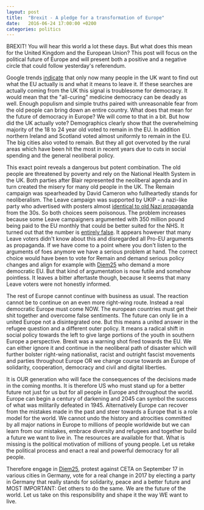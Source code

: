 ```yaml
---
layout: post
title:  "Brexit - A pledge for a transformation of Europe"
date:   2016-06-24 17:00:00 +0200
categories: politics
---
```


BREXIT! You will hear this world a lot these days. But what does this mean
for the United Kingdom and the European Union? This post will focus on the
political future of Europe and will present both a positive and a negative
circle that could follow yesterday's referendum.

Google trends [indicate](https://twitter.com/GoogleTrends/status/746303118820937728) 
that only now many people in the UK want to find out what the EU actually is
and what it means to leave it. If these searches are actually coming from the UK
this signal is troublesome for democracy. It would mean that the "all-curing"
medicine democracy can be deadly as well. Enough populism and simple truths
paired with unreasonable fear from the old people can bring down an entire country.
What does that mean for the future of democracy in Europe? We will come to that
in a bit.
But how did the UK actually vote? Demographics clearly show that the overwhelming 
majority of the 18 to 24 year
old voted to remain in the EU. In addition northern Ireland and Scotland voted
almost uniformly to remain in the EU. The big cities also voted to remain.
But they all got overvoted by the rural areas which have been hit the most
in recent years due to cuts in social spending and the general neoliberal
policy.

This exact point reveals a dangerous but potent combination. The old people
are threatened by poverty and rely on the National Health System in the UK.
Both parties after Blair represented the neoliberal agenda and in turn created
the misery for many old people in the UK. The Remain campaign was spearheaded
by David Cameron who fullheartedly stands for neoliberalism. The Leave campaign
was supported by UKIP - a nazi-like party who advertised with posters almost
[identical to old Nazi propaganda](https://twitter.com/zcbeaton/status/743397112923230212/photo/1) 
from the 30s. So both choices seem poisonous. The problem increases because
some Leave campaigners argumented with 350 million pound being paid to the EU
monthly that could be better suited for the NHS. It turned out that the
number is [entirely false](https://www.youtube.com/watch?v=iAgKHSNqxa8).
It appears however that many Leave voters didn't know about this and disregarded
all Pro-EU arguments as propaganda. If we have come to a point where you don't
listen to the arguments of foes anymore we have a serious problem at hand.
The correct choice would have been to vote for Remain and demand serious
policy changes and align for example with [Diem25](https://diem25.org/) who demand a more democratic
EU. But that kind of argumentation is now futile and somehow pointless. It leaves
a bitter aftertaste though, because it seems that many Leave voters were not
honestly informed.

The rest of Europe cannot continue with business as usual. The reaction cannot
be to continue on an even more right-wing route. Instead a real democratic
Europe must come NOW. The european countries must get their shit together
and overcome false sentiments. The future can only lie in a united Europe
not a disintegrated one. But this means a united answer in the refugee
question and a different outer policy. It means a radical shift in social policy
towards the left to give large portions of the youth in southern Europe
a perspective. Brexit was a warning shot fired towards the EU. We can either
ignore it and continue in the neoliberal path of disaster which will further
bolster right-wing nationalist, racist and outright fascist movements and parties
throughout Europe OR we change course towards an Europe of solidarity, cooperation,
democracy and civil and digital liberties.

It is OUR generation who will face the consequences of the decisions made in the
coming months. It is therefore US who must stand up for a better future not just
for us but for all people in Europe and throughout the world. Europe can begin
a century of darkening and 2045 can symbol the success of what was militarily
defeated in 1945. Alternatively Europe can recover from the mistakes made in the
past and steer towards a Europe that is a role model for the world. We cannot
undo the history and atrocities committed by all major nations in Europe to
millions of people worldwide but we can learn from our mistakes, embrace diversity
and refugees and together build a future we want to live in. The resources are
available for that. What is missing is the political motivation of millions
of young people. Let us retake the political process and enact a real
and powerful democracy for all people.

Therefore engage in [Diem25](https://diem25.org/), protest against CETA
on September 17 in various cities in Germany, vote for a real change in 2017
by electing a party in Germany that really stands for solidarity, peace
and a better future and MOST IMPORTANT: Get others to do the same. We
are the future of the world. Let us take on this responsibility and shape it
the way WE want to live.


